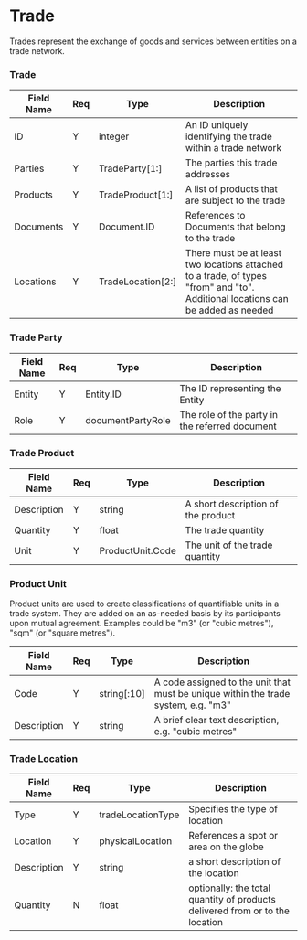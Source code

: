 # Trade

Trades represent the exchange of goods and services between entities on a trade network.

### Trade

| Field Name | Req | Type | Description |
| - | - | - | - |
| ID | Y | integer | An ID uniquely identifying the trade within a trade network |
| Parties | Y | TradeParty[1:] | The parties this trade addresses |
| Products | Y | TradeProduct[1:] | A list of products that are subject to the trade |
| Documents | Y | Document.ID | References to Documents that belong to the trade |
| Locations | Y | TradeLocation[2:] | There must be at least two locations attached to a trade, of types "from" and "to". Additional locations can be added as needed |



### Trade Party

| Field Name | Req  | Type              | Description                                    |
| ---------- | ---- | ----------------- | ---------------------------------------------- |
| Entity     | Y    | Entity.ID         | The ID representing the Entity                 |
| Role       | Y    | documentPartyRole | The role of the party in the referred document |



### Trade Product

| Field Name  | Req  | Type             | Description                        |
| ----------- | ---- | ---------------- | ---------------------------------- |
| Description | Y    | string           | A short description of the product |
| Quantity    | Y    | float            | The trade quantity                 |
| Unit        | Y    | ProductUnit.Code | The unit of the trade quantity     |



### Product Unit

Product units are used to create classifications of quantifiable units in a trade system. They are added on an as-needed basis by its participants upon mutual agreement. Examples could be "m3" (or "cubic metres"), "sqm" (or "square metres").

| Field Name  | Req  | Type        | Description                                                  |
| ----------- | ---- | ----------- | ------------------------------------------------------------ |
| Code        | Y    | string[:10] | A code assigned to the unit that must be unique within the trade system, e.g. "m3" |
| Description | Y    | string      | A brief clear text description, e.g. "cubic metres"          |



### Trade Location

| Field Name  | Req  | Type              | Description                                                  |
| ----------- | ---- | ----------------- | ------------------------------------------------------------ |
| Type        | Y    | tradeLocationType | Specifies the type of location                               |
| Location    | Y    | physicalLocation  | References a spot or area on the globe                       |
| Description | Y    | string            | a short description of the location                          |
| Quantity    | N    | float             | optionally: the total quantity of products delivered from or to the location |
